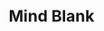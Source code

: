 ---
title: "Mind Blank"
permalink: /spells/mind-blank/
tags:
  - Spell
available_for:
  - Bard
  - Wizard
level: "8th Level"
school: "Abjuration"
range: "Touch"
comp:
  - V
  - S
duration: "24 hours"
description: |
  Until the spell ends, one willing creature you touch is immune to psychic damage, any effect that would sense its emotions or read its thoughts, divination spells, and the charmed condition. The spell even foils wish spells and spells or effects of similar power used to affect the target's mind or to gain information about the target.
excerpt: "Until the spell ends, one willing creature you touch is immune to psychic damage, any effect that would sense its emotions or read its thoughts, divination spells, and the charmed condition."
source: "Basic Rules"
---